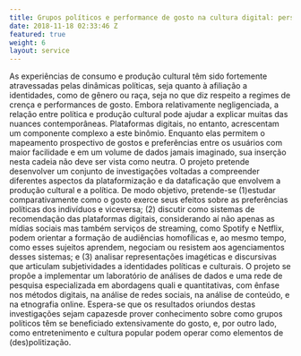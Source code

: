 ```yaml
---
title: Grupos políticos e performance de gosto na cultura digital: perspectivas multimetodológicas de produção de dados
date: 2018-11-18 02:33:46 Z
featured: true
weight: 6
layout: service
---
```


As experiências de consumo e produção cultural têm sido fortemente atravessadas pelas dinâmicas políticas, seja quanto à afiliação a identidades, como de gênero ou raça, seja no que diz respeito a regimes de crença e performances de gosto. Embora relativamente negligenciada, a relação entre política e produção cultural pode ajudar a explicar muitas das nuances contemporâneas. Plataformas digitais, no entanto, acrescentam um componente complexo a este binômio. Enquanto elas permitem o mapeamento prospectivo de gostos e preferências entre os usuários com maior facilidade e em um volume de dados jamais imaginado, sua inserção nesta cadeia não deve ser vista como neutra. O projeto pretende desenvolver um conjunto de investigações voltadas a compreender diferentes aspectos da plataformização e da dataficação que envolvem a produção cultural e a política. De modo objetivo, pretende-se (1)estudar comparativamente como o gosto exerce seus efeitos sobre as preferências políticas dos indivíduos e viceversa; (2) discutir como sistemas de recomendação das plataformas digitais, considerando aí não apenas as mídias sociais mas também serviços de streaming, como Spotify e Netflix, podem orientar a formação de audiências homofílicas e, ao mesmo tempo, como esses sujeitos aprendem, negociam ou resistem aos agenciamentos desses sistemas; e (3) analisar representações imagéticas e discursivas que articulam subjetividades a identidades políticas e culturais. O projeto se propõe a implementar um laboratório de análises de dados e uma rede de pesquisa especializada em abordagens quali e quantitativas, com ênfase nos métodos digitais, na análise de redes sociais, na análise de conteúdo, e na etnografia online. Espera-se que os resultados oriundos destas investigações sejam capazesde prover conhecimento sobre como grupos políticos têm se beneficiado extensivamente do gosto, e, por outro lado, como entretenimento e cultura popular podem operar como elementos de (des)politização.
